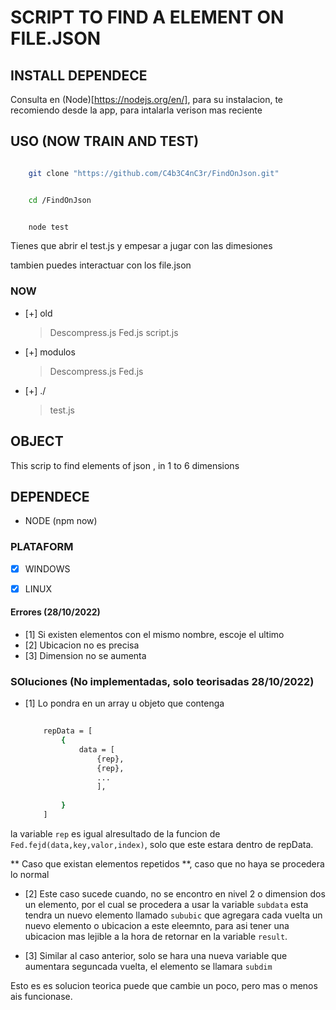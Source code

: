 
# SCRIPT TO FIND A ELEMENT ON FILE.JSON



## INSTALL DEPENDECE


Consulta en (Node)[https://nodejs.org/en/], para su instalacion, te recomiendo desde la app, para intalarla verison mas reciente


## USO (NOW TRAIN AND TEST)

```bash

    git clone "https://github.com/C4b3C4nC3r/FindOnJson.git"

```

```bash

    cd /FindOnJson

```

```bash

    node test

```

Tienes que abrir el test.js y empesar a jugar con las dimesiones

tambien puedes interactuar con los file.json


### NOW 

- [+] old 
    > Descompress.js
    > Fed.js
    > script.js

- [+] modulos
    > Descompress.js
    > Fed.js
    
- [+] ./
    > test.js


## OBJECT

This scrip to find elements of json , in 1 to 6 dimensions

## DEPENDECE 
- NODE (npm now)


### PLATAFORM

- [x] WINDOWS
- [x] LINUX


#### Errores (28/10/2022)

- [1] Si existen elementos con el mismo nombre, escoje el ultimo 
- [2] Ubicacion no es precisa
- [3] Dimension no se aumenta

### SOluciones (No implementadas, solo teorisadas 28/10/2022)
- [1] Lo pondra en un array u objeto que contenga 

    ```bash
        
        repData = [
            {
                data = [
                    {rep},
                    {rep},
                    ...
                    ],
                
            }
        ]

    ```

la variable `rep` es igual alresultado de la funcion de `Fed.fejd(data,key,valor,index)`, solo que este estara dentro
de repData.

** Caso que existan elementos repetidos **, caso que no haya se procedera lo normal

- [2] Este caso sucede cuando, no se encontro en nivel 2 o dimension dos un elemento, por el cual se procedera a usar la variable `subdata` esta tendra un nuevo elemento llamado `sububic` que agregara cada vuelta un nuevo elemento o ubicacion a este eleemnto, para asi tener una ubicacion mas lejible a la hora de retornar en la variable `result`.

- [3] Similar al caso anterior, solo se hara una nueva variable que aumentara seguncada vuelta, el elemento se llamara `subdim`


Esto es es solucion teorica puede que cambie un poco, pero mas o menos ais funcionase.

